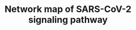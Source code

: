 ---
annotations:
- id: DOID:2945
  parent: disease by infectious agent
  type: Disease Ontology
  value: severe acute respiratory syndrome
- id: PW:0000013
  parent: disease pathway
  type: Pathway Ontology
  value: disease pathway
- id: PW:0001308
  parent: disease pathway
  type: Pathway Ontology
  value: respiratory system disease pathway
authors:
- Keshav
- Fehrhart
- Eweitz
- Egonw
- Susan
description: A schematic representation of the SARS-CoV-2 signaling pathway. The pathway
  map represents protein-protein interactions and the downstream molecular events
  regulated by SARS-CoV-2 including molecular association, catalysis, and gene regulation
  events. Each events are color coded as described in the pathway legend. Information
  pertaining to site and residue of post-translational modification are also included
  in the pathway map.
last-edited: 2022-01-11
organisms:
- Homo sapiens
redirect_from:
- /index.php/Pathway:WP5115
- /instance/WP5115
revision: null
schema-jsonld:
- '@context': https://schema.org/
  '@id': https://wikipathways.github.io/pathways/WP5115.html
  '@type': Dataset
  creator:
    '@type': Organization
    name: WikiPathways
  description: A schematic representation of the SARS-CoV-2 signaling pathway. The
    pathway map represents protein-protein interactions and the downstream molecular
    events regulated by SARS-CoV-2 including molecular association, catalysis, and
    gene regulation events. Each events are color coded as described in the pathway
    legend. Information pertaining to site and residue of post-translational modification
    are also included in the pathway map.
  keywords:
  - ''
  - A1BG
  - ACE2
  - ACTB
  - ACTG1
  - ADAM9
  - AGT
  - AHR
  - AKT1
  - ALB
  - APOA1
  - APOA2
  - APOC1
  - APOD
  - APOH
  - APOL1
  - APOM
  - ATE1
  - ATG13
  - ATP13A3
  - 'ATP6AP1 '
  - BID
  - BIRC5
  - BST2
  - BTN3A1
  - C1QBP
  - C1R
  - C1S
  - C8A
  - CALC1
  - CAMK4
  - CARD11
  - CASP3
  - CASP5
  - CASP8
  - CASP9
  - CCL1
  - CCL11
  - CCL15
  - CCL2
  - CCL20
  - CCL21
  - CCL22
  - CCL26
  - CCL27
  - CCL3
  - CCL4
  - CCL5
  - CCL8
  - CCNB1
  - CCNB2
  - CCR5
  - CCR6
  - CD14
  - CD163
  - CD2
  - CD226
  - CD247
  - CD3E
  - CD3G
  - CD4
  - CD8A
  - CDK1
  - CEBPB
  - CFB
  - CFH
  - CFI
  - CFP
  - CLCC1
  - COL7A1
  - COQ8B
  - CPN1
  - CRP
  - CTSB
  - CTSD
  - CTSL
  - CTSZ
  - CXCL1
  - CXCL10
  - CXCL12
  - CXCL13
  - CXCL16
  - CXCL2
  - CXCL3
  - CXCL5
  - CXCL6
  - CXCL8
  - 'CXCL8 '
  - CXCL9
  - CXCR1
  - CXCR2
  - CXCR7
  - Cytochrome C
  - DDIT4
  - DDX58
  - DEPTOR
  - DUSP1
  - EGR1
  - EIF4A2
  - EIF4E
  - EIF4EBP1
  - ERLEC1
  - FAM83A
  - FAM98A
  - FGA
  - FGB
  - FGF2
  - FGG
  - FN1
  - FOS
  - FYN
  - G3BP1
  - G3BP2
  - GABARAPL2
  - GCSF
  - GGH
  - GMCSF
  - GP1BA
  - GSN
  - GTF2F2
  - GTSE1
  - HBB
  - HBD
  - HIF1A
  - HLA-DRA
  - HLA-DRB1
  - HLA-DRB4
  - HLA-DRB5
  - HP
  - HRG
  - HSPA8
  - IFI27
  - IFI44L
  - IFI6
  - IFIH1
  - IFIT1
  - IFITM1
  - IFITM3
  - IFN1
  - IFNA
  - IFNB1
  - IFNG
  - IGFBP3
  - IGHE
  - IGHG1
  - IGHG2
  - IGHG4
  - IGLC2
  - IGLL1
  - IKBKG
  - IL10
  - IL12A
  - IL13
  - IL16
  - IL17A
  - IL18
  - IL18RAP
  - IL1A
  - IL1B
  - IL1R2
  - IL1RA
  - IL21
  - IL22
  - IL23
  - IL2B
  - IL2R
  - IL33
  - IL4
  - IL5
  - IL6
  - IL7
  - IL8
  - IL9
  - INTS4
  - IP10
  - IRAK1
  - IRF27
  - IRF3
  - IRF9
  - ISG56
  - ISRE
  - ITCH
  - ITGA3
  - ITIH3
  - ITIH4
  - JAK1
  - JAK2
  - JUN
  - JUNB
  - LARP1
  - LBP
  - LCK
  - LDH
  - LGALS3BP
  - LRG1
  - M
  - MAP1LC3B
  - MAPK1
  - MAPK14
  - MAPK3
  - MAPK8
  - MARK2
  - MAVS
  - MCP1
  - MDN1
  - MIB1
  - MIP1A
  - MIP1B
  - MLST8
  - MMP25
  - MOV10
  - MTOR
  - MX1
  - MYD88
  - N
  - NBR1
  - NEK9
  - NFATC3
  - NFKB2
  - NKRF
  - NLRP1
  - NLRP3
  - NPTX1
  - NSP10
  - NSP13
  - NSP2
  - NSP6
  - NSP8
  - NSP9
  - NTRK1
  - OAS2
  - ORF3a
  - ORF6
  - ORF7a
  - ORF7b
  - ORF8
  - ORF9b
  - OS9
  - 'PARP2 '
  - PDGF
  - PF4
  - PI3K
  - PIAS1
  - PITRM1
  - PLA2G4A
  - PMPCB
  - PRAS40
  - PRG3
  - PRKCQ
  - PTGS2
  - PTPN6
  - RAC1
  - RAP1GDS1
  - RHEB
  - RPS6
  - RPS6KB1
  - RPTOR
  - RRAS
  - RRM2
  - RTN4
  - S
  - SAA1
  - SAA2
  - SARS-CoV-2
  - SDF2
  - SELP
  - SERPINA10
  - SERPINA5
  - SERPINE1
  - SIGMAR1
  - SKAP1
  - SMAD1
  - SMAD5
  - SQSTM1
  - SRP19
  - SRP54
  - SRP72
  - STAT1
  - STEAP3
  - TANK
  - TAX1BP1
  - TBK1
  - TBKBP1
  - TF
  - TGFBR2
  - TLE1
  - TLE3
  - TLE5
  - TLRs
  - TMPRSS2
  - TNF
  - TNFSF10
  - TOMM70
  - TP53I3
  - TPO
  - TRAC
  - TRAF2
  - TRAF3
  - TRAF6
  - TRBC1
  - TRIM59
  - TRO
  - TSC2
  - UGGT2
  - ULK1
  - UPF1
  - VEGFA
  - VPS11
  - VPS16
  - VPS18
  - VPS33A
  - VPS36
  - VPS41
  - WDR74
  - ZAP70
  license: CC0
  name: Network map of SARS-CoV-2 signaling pathway
seo: CreativeWork
title: Network map of SARS-CoV-2 signaling pathway
wpid: WP5115
---